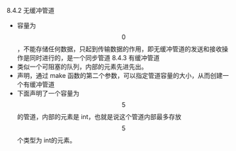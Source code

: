 8.4.2 无缓冲管道
- 容量为$$0$$，不能存储任何数据，只起到传输数据的作用，即无缓冲管道的发送和接收操作是同时进行的，是一个同步管道
8.4.3 有缓冲管道
- 类似一个可阻塞的队列，内部的元素先进先出。
- 声明，通过 make 函数的第二个参数，可以指定管道容量的大小，从而创建一个有缓冲管道
- 下面声明了一个容量为$$5$$的管道，内部的元素是 int，也就是说这个管道内部最多存放 $$5$$个类型为 int的元素。
